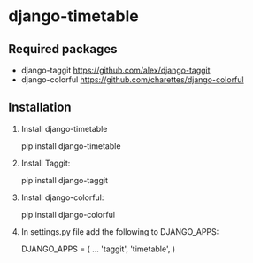 django-timetable
========================

Required packages
------------------
* django-taggit
    https://github.com/alex/django-taggit
* django-colorful
    https://github.com/charettes/django-colorful

Installation
------------

1. Install django-timetable

    pip install django-timetable

2. Install Taggit:

    pip install django-taggit

3. Install django-colorful:

    pip install django-colorful

4. In settings.py file add the following to DJANGO_APPS:

    DJANGO_APPS = (
        ...
        'taggit',
        'timetable',
    )
